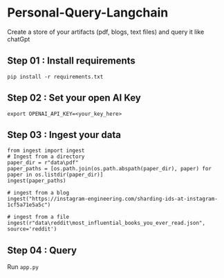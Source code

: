# Personal-Query-Langchain
Create a store of  your artifacts (pdf, blogs, text files) and query it like chatGpt

## Step 01 : Install requirements
```
pip install -r requirements.txt
```

## Step 02 : Set your open AI Key
```
export OPENAI_API_KEY=<your_key_here>
```

## Step 03 : Ingest your data 
```
from ingest import ingest
# Ingest from a directory
paper_dir = r"data\pdf"
paper_paths = [os.path.join(os.path.abspath(paper_dir), paper) for paper in os.listdir(paper_dir)]
ingest(paper_paths)

# ingest from a blog
ingest("https://instagram-engineering.com/sharding-ids-at-instagram-1cf5a71e5a5c")

# ingest from a file
ingest(r"data\reddit\most_influential_books_you_ever_read.json", source='reddit')
```

## Step 04 : Query
Run ```app.py```






